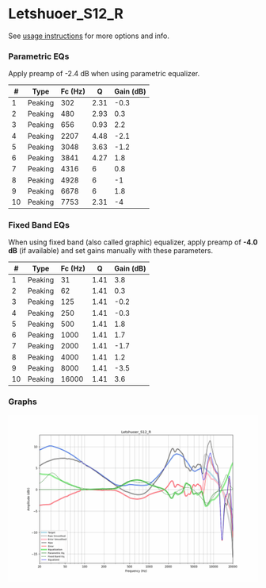 # Letshuoer_S12_R
See [usage instructions](https://github.com/jaakkopasanen/AutoEq#usage) for more options and info.

### Parametric EQs
Apply preamp of -2.4 dB when using parametric equalizer.

|   # | Type    |   Fc (Hz) |    Q |   Gain (dB) |
|-----|---------|-----------|------|-------------|
|   1 | Peaking |       302 | 2.31 |        -0.3 |
|   2 | Peaking |       480 | 2.93 |         0.3 |
|   3 | Peaking |       656 | 0.93 |         2.2 |
|   4 | Peaking |      2207 | 4.48 |        -2.1 |
|   5 | Peaking |      3048 | 3.63 |        -1.2 |
|   6 | Peaking |      3841 | 4.27 |         1.8 |
|   7 | Peaking |      4316 | 6    |         0.8 |
|   8 | Peaking |      4928 | 6    |        -1   |
|   9 | Peaking |      6678 | 6    |         1.8 |
|  10 | Peaking |      7753 | 2.31 |        -4   |

### Fixed Band EQs
When using fixed band (also called graphic) equalizer, apply preamp of **-4.0 dB** (if available) and set gains manually with these parameters.

|   # | Type    |   Fc (Hz) |    Q |   Gain (dB) |
|-----|---------|-----------|------|-------------|
|   1 | Peaking |        31 | 1.41 |         3.8 |
|   2 | Peaking |        62 | 1.41 |         0.3 |
|   3 | Peaking |       125 | 1.41 |        -0.2 |
|   4 | Peaking |       250 | 1.41 |        -0.3 |
|   5 | Peaking |       500 | 1.41 |         1.8 |
|   6 | Peaking |      1000 | 1.41 |         1.7 |
|   7 | Peaking |      2000 | 1.41 |        -1.7 |
|   8 | Peaking |      4000 | 1.41 |         1.2 |
|   9 | Peaking |      8000 | 1.41 |        -3.5 |
|  10 | Peaking |     16000 | 1.41 |         3.6 |

### Graphs
![](./Letshuoer_S12_R.png)
